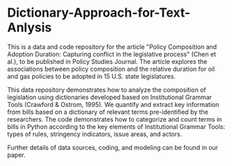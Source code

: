 # Dictionary-Approach-for-Text-Anlysis

This is a data and code repository for the article "Policy Composition and Adoption Duration: Capturing conflict in the legislative process" 
(Chen et al.), to be published in Policy Studies Journal. The article explores the associations between policy composition and the 
relative duration for oil and gas policies to be adopted in 15 U.S. state legislatures.

This data repository demonstrates how to analyze the composition of legislation using dictionaries developed based on Institutional Grammar Tools 
(Crawford & Ostrom, 1995). We quantify and extract key information from bills based on a dictionary of relevant terms pre-identified by the researchers. 
The code demonstrates how to categorize and count terms in bills in Python according to the key elements of Institutional Grammar Tools: types of rules, 
stringency indicators, issue areas, and actors. 

Further details of data sources, coding, and modeling can be found in our paper.
